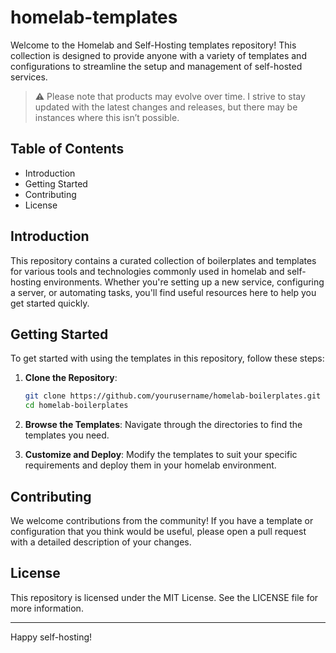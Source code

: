 # homelab-templates

Welcome to the Homelab and Self-Hosting templates repository! This collection is designed to provide anyone with a variety of templates and configurations to streamline the setup and management of self-hosted services.

> ⚠️ Please note that products may evolve over time. I strive to stay updated with the latest changes and releases, but there may be instances where this isn’t possible.

## Table of Contents

- Introduction
- Getting Started
- Contributing
- License

## Introduction

This repository contains a curated collection of boilerplates and templates for various tools and technologies commonly used in homelab and self-hosting environments. Whether you're setting up a new service, configuring a server, or automating tasks, you'll find useful resources here to help you get started quickly.

## Getting Started

To get started with using the templates in this repository, follow these steps:

1. **Clone the Repository**:
    ```bash
    git clone https://github.com/yourusername/homelab-boilerplates.git
    cd homelab-boilerplates
    ```

2. **Browse the Templates**: Navigate through the directories to find the templates you need.

3. **Customize and Deploy**: Modify the templates to suit your specific requirements and deploy them in your homelab environment.

## Contributing

We welcome contributions from the community! If you have a template or configuration that you think would be useful, please open a pull request with a detailed description of your changes.

## License

This repository is licensed under the MIT License. See the LICENSE file for more information.

---

Happy self-hosting!

